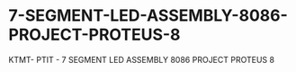 # 7-SEGMENT-LED-ASSEMBLY-8086-PROJECT-PROTEUS-8
KTMT- PTIT - 7 SEGMENT LED ASSEMBLY 8086 PROJECT PROTEUS 8
